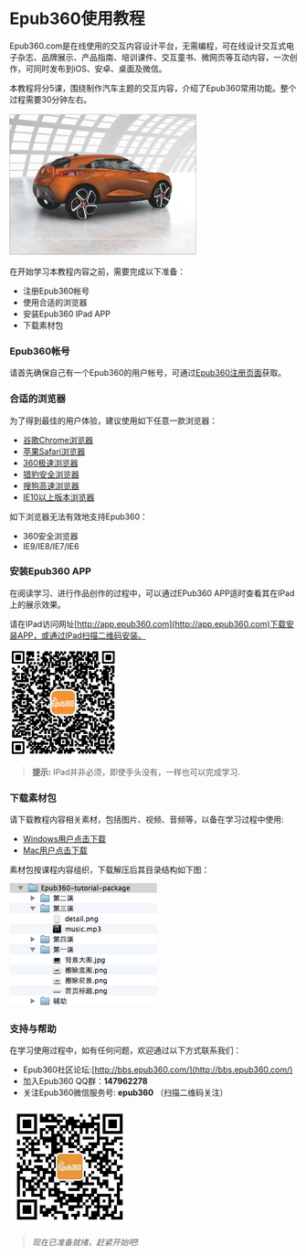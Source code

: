 Epub360使用教程
================

Epub360.com是在线使用的交互内容设计平台，无需编程，可在线设计交互式电子杂志、品牌展示、产品指南、培训课件、交互童书、微网页等互动内容，一次创作，可同时发布到iOS、安卓、桌面及微信。

本教程将分5课，围绕制作汽车主题的交互内容，介绍了Epub360常用功能。整个过程需要30分钟左右。

![](images/interaction-book.png)

在开始学习本教程内容之前，需要完成以下准备：

- 注册Epub360帐号
- 使用合适的浏览器
- 安装Epub360 IPad APP
- 下载素材包

### Epub360帐号

请首先确保自己有一个Epub360的用户帐号，可通过[Epub360注册页面](http://www.epub360.com/accounts/register/)获取。

### 合适的浏览器

为了得到最佳的用户体验，建议使用如下任意一款浏览器：

- [谷歌Chrome浏览器](http://www.google.com/intl/zh-CN/chrome/)
- [苹果Safari浏览器](http://support.apple.com/zh_CN/downloads/#safari)
- [360极速浏览器](http://chrome.360.cn/?src=navi)
- [猎豹安全浏览器](http://www.liebao.cn/)
- [搜狗高速浏览器](http://ie.sogou.com/)
- [IE10以上版本浏览器](http://windows.microsoft.com/zh-cn/internet-explorer/download-ie)

如下浏览器无法有效地支持Epub360：

- 360安全浏览器
- IE9/IE8/IE7/IE6

### 安装Epub360 APP

在阅读学习、进行作品创作的过程中，可以通过EPub360 APP适时查看其在IPad上的展示效果。

请在IPad访问网址[http://app.epub360.com](http://app.epub360.com)下载安装APP，或通过IPad扫描二维码安装。

![Epub360 APP](./images/epub360_app_qrcode.png)

> **提示:**  IPad并非必须，即使手头没有，一样也可以完成学习.


### 下载素材包

请下载教程内容相关素材，包括图片、视频、音频等，以备在学习过程中使用:
- [Windows用户点击下载](http://qn.media.epub360.com/materials/zip/0f066edbee2623a51df26558622a8c51.zip)
- [Mac用户点击下载](http://qn.media.epub360.com/materials/zip/a16cb7328259bdba9c0a9893e3cf4562.zip)

素材包按课程内容组织，下载解压后其目录结构如下图：

![素材包目录结构](./images/tutorial-materials.png)


### 支持与帮助

在学习使用过程中，如有任何问题，欢迎通过以下方式联系我们：

- Epub360社区论坛:[http://bbs.epub360.com/](http://bbs.epub360.com/)
- 加入Epub360 QQ群：**147962278**
- 关注Epub360微信服务号: **epub360** （扫描二维码关注）

![](./images/epub360-wechat-qrcode.png)



> _现在已准备就绪，赶紧开始吧!_
